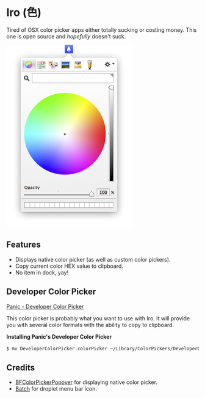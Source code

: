 # Iro (色)

Tired of OSX color picker apps either totally sucking or costing money. This one is open source and _hopefully_ doesn't suck.

![Screenshot](Preview.png)

## Features

* Displays native color picker (as well as custom color pickers).
* Copy current color HEX value to clipboard.
* No item in dock, yay!

## Developer Color Picker

[Panic - Developer Color Picker](https://panic.com/~wade/picker/)

This color picker is probably what you want to use with Iro. It will provide you with several color formats with the ability to copy to clipboard.

__Installing Panic's Developer Color Picker__

```bash
$ mv DeveloperColorPicker.colorPicker ~/Library/ColorPickers/DeveloperColorPicker.colorPicker
```

## Credits

* [BFColorPickerPopover](https://github.com/DrummerB/BFColorPickerPopover) for displaying native color picker.
* [Batch](https://github.com/AdamWhitcroft/Batch) for droplet menu bar icon.
